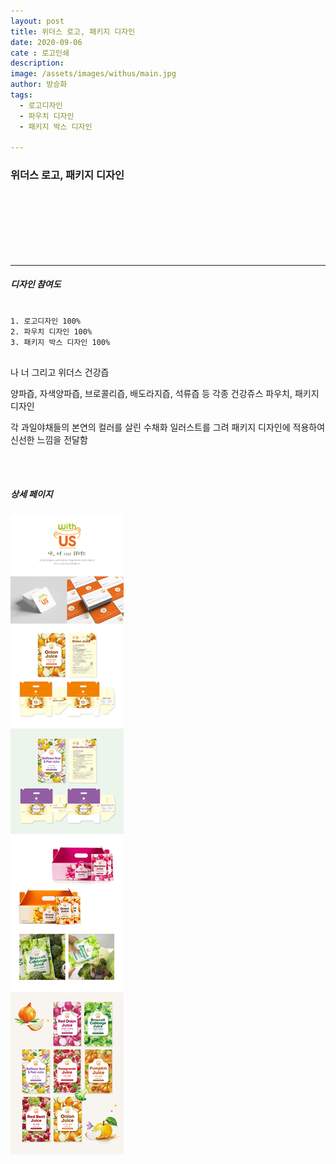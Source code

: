 ```yaml
---
layout: post
title: 위더스 로고, 패키지 디자인
date: 2020-09-06
cate : 로고인쇄
description:
image: /assets/images/withus/main.jpg
author: 방승화
tags:
  - 로고디자인
  - 파우치 디자인
  - 패키지 박스 디자인

---
```


<h3>위더스 로고, 패키지 디자인</h3>
<br><br><br><br><br><br>
<hr>

##### 디자인 참여도
<pre>
<code>
1. 로고디자인 100%
2. 파우치 디자인 100%
3. 패키지 박스 디자인 100%
</code>
</pre>

<p>
나 너 그리고 위더스 건강즙
</p>
<p>
양파즙, 자색양파즙, 브로콜리즙, 배도라지즙, 석류즙 등 각종 건강쥬스 파우치, 패키지 디자인
</p>
<p>
각 과일야채들의 본연의 컬러를 살린 수채화 일러스트를 그려 패키지 디자인에 적용하여 신선한 느낌을 전달함
</p>
<br>
<br>

##### 상세 페이지
![pc_main](/assets/images/withus/view.jpg)
